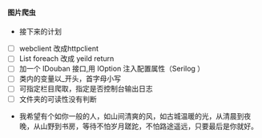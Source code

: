 #### 图片爬虫

- 接下来的计划
 - [ ]  webclient 改成httpclient
 - [ ]  List foreach 改成 yeild return
 - [ ]  加一个 IDouban 接口,用 IOption 注入配置属性（Serilog ）
 - [ ]  类内的变量以_开头，首字母小写
 - [ ]  可指定栏目爬取，指定是否控制台输出日志
 - [ ]  文件夹的可读性没有判断
 
 - 我希望有个如你一般的人，如山间清爽的风，如古城温暖的光，从清晨到夜晚，从山野到书房，等待不怕岁月蹉跎，不怕路途遥远，只要最后是你就好。